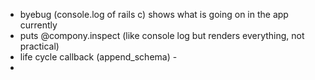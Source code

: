 - byebug (console.log of rails c) shows what is going on in the app currently
- puts @compony.inspect (like console log but renders everything, not practical)
- life cycle callback (append_schema) -
- 

